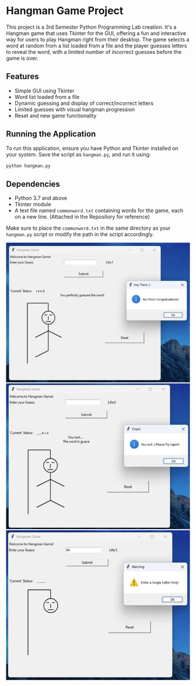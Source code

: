 # Hangman Game Project

This project is a 3rd Semester Python Programming Lab creation. It's a Hangman game that uses Tkinter for the GUI, offering a fun and interactive way for users to play Hangman right from their desktop. The game selects a word at random from a list loaded from a file and the player guesses letters to reveal the word, with a limited number of incorrect guesses before the game is over.

## Features

- Simple GUI using Tkinter
- Word list loaded from a file
- Dynamic guessing and display of correct/incorrect letters
- Limited guesses with visual hangman progression
- Reset and new game functionality


## Running the Application

To run this application, ensure you have Python and Tkinter installed on your system. Save the script as `hangman.py`, and run it using:

```bash
python hangman.py
```

## Dependencies

- Python 3.7 and above
- Tkinter module
- A text file named `commonword.txt` containing words for the game, each on a new line. (Attached in the Repository for reference)

Make sure to place the `commonword.txt` in the same directory as your `hangman.py` script or modify the path in the script accordingly.


![GitHub Image](/images/won.png)
![GitHub Image](/images/lost.png)
![GitHub Image](/images/single.png)
